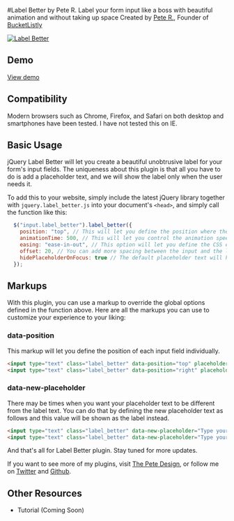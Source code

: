 #Label Better by Pete R.
Label your form input like a boss with beautiful animation and without taking up space
Created by [Pete R.](http://www.thepetedesign.com), Founder of [BucketListly](http://www.bucketlistly.com)

[![Label Better](http://www.thepetedesign.com/images/label_better_image.png "Label Better")](http://www.thepetedesign.com/demos/label_better_demo.html)

## Demo
[View demo](http://www.thepetedesign.com/demos/label_better_demo.html)

## Compatibility
Modern browsers such as Chrome, Firefox, and Safari on both desktop and smartphones have been tested. I have not tested this on IE.

## Basic Usage
jQuery Label Better will let you create a beautiful unobtrusive label for your form's input fields. The uniqueness about this plugin is that all you have to do is add a placeholder text, and we will show the label only when the user needs it. 

To add this to your website, simply include the latest jQuery library together with `jquery.label_better.js` into your document's `<head>`, and simply call the function like this:

````javascript
  $("input.label_better").label_better({
    position: "top", // This will let you define the position where the label will appear when the user clicked on the input fields. Acceptable options are "top", "bottom", "left" and "right". Default value is "top".
    animationTime: 500, // This will let you control the animation speed when the label appear. This option accepts value in milliseconds. The default value is 500.
    easing: "ease-in-out", // This option will let you define the CSS easing you would like to see animating the label. The option accepts all default CSS easing such as "linear", "ease" etc. Another extra option is you can use is "bounce". The default value is "ease-in-out".
    offset: 20, // You can add more spacing between the input and the label. This option accepts value in pixels (without the unit). The default value is 20.
    hidePlaceholderOnFocus: true // The default placeholder text will hide on focus
  });
````
## Markups

With this plugin, you can use a markup to override the global options defined in the function above. Here are all the markups you can use to customize your experience to your liking:

### data-position
This markup will let you define the position of each input field individually.

````html
<input type="text" class="label_better" data-position="top" placeholder="Username">
<input type="text" class="label_better" data-position="right" placeholder="Email Address">
````

### data-new-placeholder
There may be times when you want your placeholder text to be different from the label text. You can do that by defining the new placeholder text as follows and this value will be shown as the label instead.

````html
<input type="text" class="label_better" data-new-placeholder="Type your username" placeholder="Username">
<input type="text" class="label_better" data-new-placeholder="Type your email address" placeholder="Email Address">
````

And that's all for Label Better plugin. Stay tuned for more updates.

If you want to see more of my plugins, visit [The Pete Design](http://www.thepetedesign.com/#design), or follow me on [Twitter](http://www.twitter.com/peachananr) and [Github](http://www.github.com/peachananr).

## Other Resources
- Tutorial (Coming Soon)
